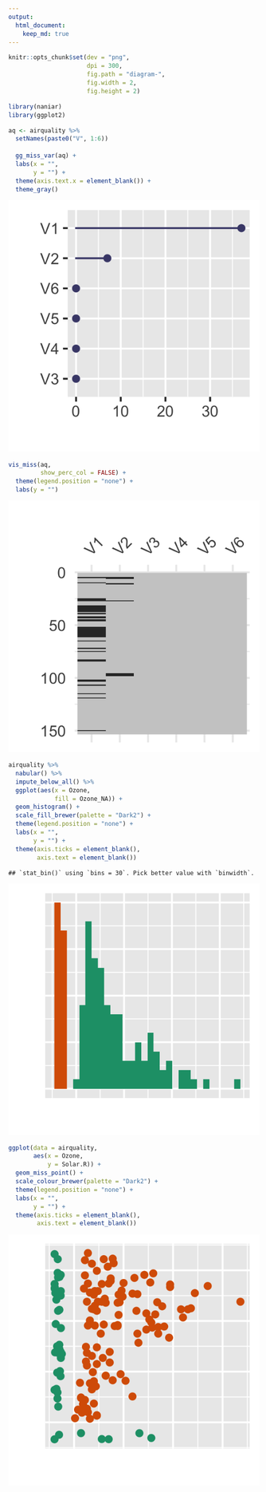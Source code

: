 ```yaml
---
output: 
  html_document:
    keep_md: true
---
```



```r
knitr::opts_chunk$set(dev = "png",
                      dpi = 300,
                      fig.path = "diagram-",
                      fig.width = 2, 
                      fig.height = 2)
```



```r
library(naniar)
library(ggplot2)
```



```r
aq <- airquality %>% 
  setNames(paste0("V", 1:6)) 

  gg_miss_var(aq) +
  labs(x = "",
       y = "") +
  theme(axis.text.x = element_blank()) +
  theme_gray()
```

![](diagram-gg-miss-var-1.png)<!-- -->



```r
vis_miss(aq, 
         show_perc_col = FALSE) + 
  theme(legend.position = "none") +
  labs(y = "")
```

![](diagram-vis-miss-1.png)<!-- -->


```r
airquality %>%
  nabular() %>%
  impute_below_all() %>%
  ggplot(aes(x = Ozone,
             fill = Ozone_NA)) + 
  geom_histogram() + 
  scale_fill_brewer(palette = "Dark2") + 
  theme(legend.position = "none") +
  labs(x = "",
       y = "") +
  theme(axis.ticks = element_blank(),
        axis.text = element_blank())
```

```
## `stat_bin()` using `bins = 30`. Pick better value with `binwidth`.
```

![](diagram-miss-histogram-1.png)<!-- -->


```r
ggplot(data = airquality,
       aes(x = Ozone,
           y = Solar.R)) + 
  geom_miss_point() + 
  scale_colour_brewer(palette = "Dark2") + 
  theme(legend.position = "none") +
  labs(x = "",
       y = "") +
  theme(axis.ticks = element_blank(),
        axis.text = element_blank())
```

![](diagram-miss-point-1.png)<!-- -->

